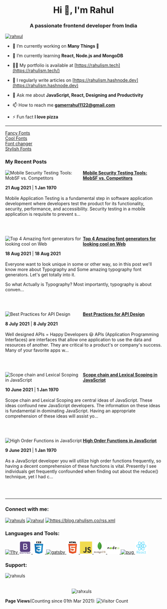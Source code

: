 <h1 align="center">Hi 👋, I'm Rahul</h1>
<h3 align="center">A passionate frontend developer from India</h3>

<p align="left"> <a href="https://twitter.com/rahxul" target="blank"><img src="https://img.shields.io/twitter/follow/rahxul?logo=twitter&style=for-the-badge" alt="rahxul" /></a> </p>

- 🔭 I’m currently working on **Many Things 🥺**

- 🌱 I’m currently learning **React, Node.js and MongoDB**

- 👨‍💻 My portfolio is available at [https://rahulism.tech](https://rahulism.tech/)

- 📝 I regularly write articles on [https://rahulism.hashnode.dev](https://rahulism.hashnode.dev)

- 💬 Ask me about **JavaScript, React, Designing and Productivity**

- 📫 How to reach me **gamerrahul1122@gmail.com**

- ⚡ Fun fact **I love pizza**

<hr>

<a href="https://fancy-fonts.com" target="_blank">Fancy Fonts</a> <br>
<a href="http://Coolfonts.cool" target="_blank">Cool Fonts</a> <br>
<a href="https://Fontchanger.top" target="_blank">Font changer</a> <br>
<a href="https://Stylishfonts.top" target="_blank">Stylish Fonts</a>

### My Recent Posts

<!-- HASHNODE_BLOG:START -->
<p align="left">
<a href="https://rahulism.hashnode.dev/mobile-security-testing-tools-mobsf-vs-competitors" title="Mobile Security Testing Tools: MobSF vs. Competitors"><img src="https://cdn.hashnode.com/res/hashnode/image/upload/v1629537948084/PPwvZPHFq.png" alt="Mobile Security Testing Tools: MobSF vs. Competitors" width="250px" align="left" /></a>
<a href="https://rahulism.hashnode.dev/mobile-security-testing-tools-mobsf-vs-competitors" title="Mobile Security Testing Tools: MobSF vs. Competitors"><strong>Mobile Security Testing Tools: MobSF vs. Competitors</strong></a>
<div><strong>21 Aug 2021</strong> | <strong>1 Jan 1970</strong></div>
<br/> Mobile Application Testing is a fundamental step in software application development where developers test the product for its functionality, security, performance, and accessibility. Security testing in a mobile application is requisite to prevent s... </p> <br/> <br/>
<p align="left">
<a href="https://rahulism.hashnode.dev/top-4-amazing-font-generators-for-looking-cool-on-web" title="Top 4 Amazing font generators for looking cool on Web"><img src="https://cdn.hashnode.com/res/hashnode/image/upload/v1629263319703/YlYIC1Ahw.png" alt="Top 4 Amazing font generators for looking cool on Web" width="250px" align="left" /></a>
<a href="https://rahulism.hashnode.dev/top-4-amazing-font-generators-for-looking-cool-on-web" title="Top 4 Amazing font generators for looking cool on Web"><strong>Top 4 Amazing font generators for looking cool on Web</strong></a>
<div><strong>18 Aug 2021</strong> | <strong>18 Aug 2021</strong></div>
<br/> Everyone want to look unique in some or other way, so in this post we'll know more about Typography and Some amazing typography font generators. Let's get totally into it. 

So what Actually is Typography?
Most importantly, typography is about conven... </p> <br/> <br/>
<p align="left">
<a href="https://rahulism.hashnode.dev/best-practices-for-api-design" title="Best Practices for API Design"><img src="https://cdn.hashnode.com/res/hashnode/image/upload/v1625716094806/OOvb7uWWb.png" alt="Best Practices for API Design" width="250px" align="left" /></a>
<a href="https://rahulism.hashnode.dev/best-practices-for-api-design" title="Best Practices for API Design"><strong>Best Practices for API Design</strong></a>
<div><strong>8 July 2021</strong> | <strong>8 July 2021</strong></div>
<br/> Well designed APIs = Happy Developers 😃
APIs (Application Programming Interfaces) are interfaces that allow one application to use the data and resources of another. They are critical to a product's or company's success.
Many of your favorite apps w... </p> <br/> <br/>
<p align="left">
<a href="https://rahulism.hashnode.dev/scope-chain-and-lexical-scoping-in-javascript" title="Scope chain and Lexical Scoping in JavaScript"><img src="https://cdn.hashnode.com/res/hashnode/image/upload/v1623307732689/QNg8XO4ic.png" alt="Scope chain and Lexical Scoping in JavaScript" width="250px" align="left" /></a>
<a href="https://rahulism.hashnode.dev/scope-chain-and-lexical-scoping-in-javascript" title="Scope chain and Lexical Scoping in JavaScript"><strong>Scope chain and Lexical Scoping in JavaScript</strong></a>
<div><strong>10 June 2021</strong> | <strong>1 Jan 1970</strong></div>
<br/> Scope chain and Lexical Scoping are central ideas of JavaScript. These ideas confound new JavaScript developers. The information on these ideas is fundamental in dominating JavaScript. Having an appropriate comprehension of these ideas will assist yo... </p> <br/> <br/>
<p align="left">
<a href="https://rahulism.hashnode.dev/high-order-functions-in-javascript" title="High Order Functions in JavaScript"><img src="https://cdn.hashnode.com/res/hashnode/image/upload/v1623206062798/w2nKzJ2IM.png" alt="High Order Functions in JavaScript" width="250px" align="left" /></a>
<a href="https://rahulism.hashnode.dev/high-order-functions-in-javascript" title="High Order Functions in JavaScript"><strong>High Order Functions in JavaScript</strong></a>
<div><strong>9 June 2021</strong> | <strong>1 Jan 1970</strong></div>
<br/> As a JavaScript developer you will utilize high order functions frequently, so having a decent comprehension of these functions is vital. Presently I see individuals get frequently confounded when finding out about the reduce() technique, yet I had c... </p> <br/> <br/>
<!-- HASHNODE_BLOG:END -->


<hr>

<h3 align="left">Connect with me:</h3>
<p align="left">
<a href="https://dev.to/rahxuls" target="blank"><img align="center" src="https://cdn.jsdelivr.net/npm/simple-icons@3.0.1/icons/dev-dot-to.svg" alt="rahxuls" height="30" width="40" /></a>
<a href="https://twitter.com/rahxul" target="blank"><img align="center" src="https://cdn.jsdelivr.net/npm/simple-icons@3.0.1/icons/twitter.svg" alt="rahxul" height="30" width="40" /></a>
<a href="/https://blog.rahulism.co/rss.xml" target="blank"><img align="center" src="https://cdn.jsdelivr.net/npm/simple-icons@3.0.1/icons/rss.svg" alt="https://blog.rahulism.co/rss.xml" height="30" width="40" /></a>
</p>

<h3 align="left">Languages and Tools:</h3>
<p align="left"> <a href="https://www.11ty.dev/" target="_blank"> <img src="https://gist.githubusercontent.com/vivek32ta/c7f7bf583c1fb1c58d89301ea40f37fd/raw/f4c85cce5790758286b8f155ef9a177710b995df/11ty.svg" alt="11ty" width="40" height="40"/> </a> <a href="https://getbootstrap.com" target="_blank"> <img src="https://raw.githubusercontent.com/devicons/devicon/master/icons/bootstrap/bootstrap-plain-wordmark.svg" alt="bootstrap" width="40" height="40"/> </a> <a href="https://www.w3schools.com/css/" target="_blank"> <img src="https://raw.githubusercontent.com/devicons/devicon/master/icons/css3/css3-original-wordmark.svg" alt="css3" width="40" height="40"/> </a> <a href="https://www.gatsbyjs.com/" target="_blank"> <img src="https://www.vectorlogo.zone/logos/gatsbyjs/gatsbyjs-icon.svg" alt="gatsby" width="40" height="40"/> </a> <a href="https://www.w3.org/html/" target="_blank"> <img src="https://raw.githubusercontent.com/devicons/devicon/master/icons/html5/html5-original-wordmark.svg" alt="html5" width="40" height="40"/> </a> <a href="https://developer.mozilla.org/en-US/docs/Web/JavaScript" target="_blank"> <img src="https://raw.githubusercontent.com/devicons/devicon/master/icons/javascript/javascript-original.svg" alt="javascript" width="40" height="40"/> </a> <a href="https://www.mongodb.com/" target="_blank"> <img src="https://raw.githubusercontent.com/devicons/devicon/master/icons/mongodb/mongodb-original-wordmark.svg" alt="mongodb" width="40" height="40"/> </a> <a href="https://nodejs.org" target="_blank"> <img src="https://raw.githubusercontent.com/devicons/devicon/master/icons/nodejs/nodejs-original-wordmark.svg" alt="nodejs" width="40" height="40"/> </a> <a href="https://pugjs.org" target="_blank"> <img src="https://cdn.worldvectorlogo.com/logos/pug.svg" alt="pug" width="40" height="40"/> </a> <a href="https://reactjs.org/" target="_blank"> <img src="https://raw.githubusercontent.com/devicons/devicon/master/icons/react/react-original-wordmark.svg" alt="react" width="40" height="40"/> </a> </p>

<h3 align="left">Support:</h3>
<p><a href="https://www.buymeacoffee.com/rahxuls"> <img align="left" src="https://cdn.buymeacoffee.com/buttons/v2/default-yellow.png" height="50" width="210" alt="rahxuls" /></a></p><br><br>

<p>&nbsp;<img align="center" src="https://github-readme-stats.vercel.app/api?username=rahxuls&show_icons=true&locale=en" alt="rahxuls" /></p>

**Page Views**(Counting since 01th Mar 2021): ![Visitor Count](https://profile-counter.glitch.me/rahxuls/count.svg)
